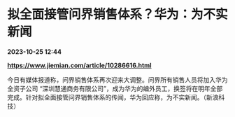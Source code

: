 # 拟全面接管问界销售体系？华为：为不实新闻

**2023-10-25 12:44**

**https://www.jiemian.com/article/10286616.html**

今日有媒体报道称，问界销售体系再次迎来大调整。问界所有销售人员将加入华为全资子公司 “深圳慧通商务有限公司”，成为华为的编外员工，换签将在明年全部完成。针对拟全面接管问界销售体系的传闻，华为回应称，为不实新闻。（新浪科技）
